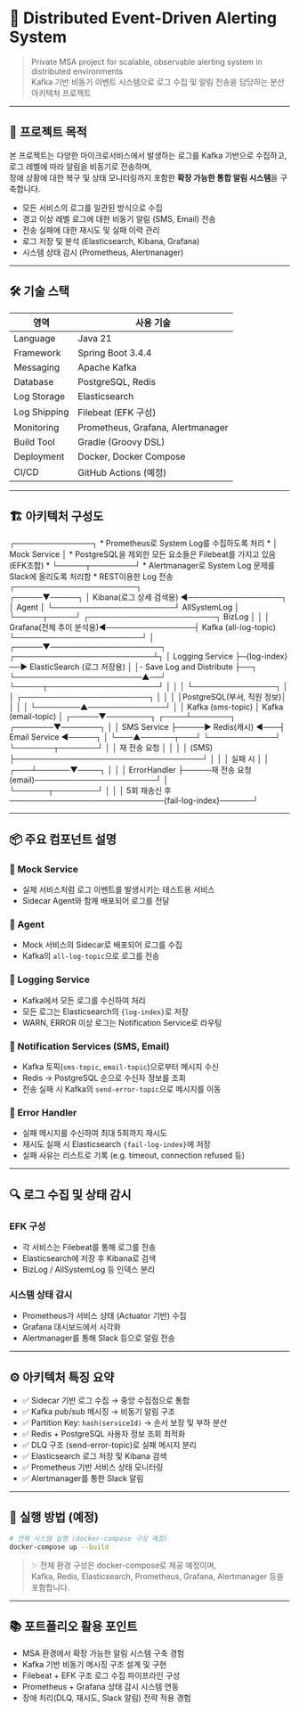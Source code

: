 # 🚨 Distributed Event-Driven Alerting System

> Private MSA project for scalable, observable alerting system in distributed environments  
> Kafka 기반 비동기 이벤트 시스템으로 로그 수집 및 알림 전송을 담당하는 분산 아키텍처 프로젝트

---

## 📌 프로젝트 목적

본 프로젝트는 다양한 마이크로서비스에서 발생하는 로그를 Kafka 기반으로 수집하고,  
로그 레벨에 따라 알림을 비동기로 전송하며,  
장애 상황에 대한 복구 및 상태 모니터링까지 포함한 **확장 가능한 통합 알림 시스템**을 구축합니다.

- 모든 서비스의 로그를 일관된 방식으로 수집  
- 경고 이상 레벨 로그에 대한 비동기 알림 (SMS, Email) 전송  
- 전송 실패에 대한 재시도 및 실패 이력 관리  
- 로그 저장 및 분석 (Elasticsearch, Kibana, Grafana)  
- 시스템 상태 감시 (Prometheus, Alertmanager)

---

## 🛠 기술 스택

| 영역              | 사용 기술                              |
|------------------|-------------------------------------|
| Language         | Java 21                             |
| Framework        | Spring Boot 3.4.4                   |
| Messaging        | Apache Kafka                        |
| Database         | PostgreSQL, Redis                   |
| Log Storage      | Elasticsearch                       |
| Log Shipping     | Filebeat (EFK 구성)                  |
| Monitoring       | Prometheus, Grafana, Alertmanager   |
| Build Tool       | Gradle (Groovy DSL)                 |
| Deployment       | Docker, Docker Compose              |
| CI/CD            | GitHub Actions (예정)                |

---

## 🏗 아키텍처 구성도

┌──────────────┐     * Prometheus로 System Log를 수집하도록 처리 *
│ Mock Service │     * PostgreSQL을 제외한 모든 요소들은 Filebeat를 가지고 있음(EFK조합) * 
└─────┬────────┘     * Alertmanager로 System Log 문제를 Slack에 올리도록 처리함 * 
REST이용한 Log 전송           ┌──────────────────────┐                                      
┌─────▼─────┐              │ Kibana(로그 상세 검색용) ◀─────────────────┐
│   Agent   │              └──────────────────────┘   AllSystemLog  │
└─────┬─────┘              ┌───────────────────────┐     BizLog     │
      │                    │  Grafana(전체 추이 분석용)◀────────────────┤
 Kafka (all-log-topic)     └───────────────────────┘                │
┌─────▼────────────────────┐ 			  ┌─────────────────────────┴┐
│     Logging Service      ├─{log-index}──▶ ElasticSearch (로그 저장용) │
│- Save Log and Distribute ├──┐			  └───────────────────────▲──┘
└─────┬────────────────────┘  │	                				  │
	  │		 		          └───────────────┐             	  │
	  │	         ┌───────────────────────┐	  │             	  │
      │          │PostgreSQL(부서, 직원 정보)│	  │				      │
      │          └────────▲──────────────┘    │			          │
Kafka (sms-topic)     	  │			 Kafka (email-topic)          │
┌─────▼────────┐     ┌────┴───────┐   ┌───────▼───────┐           │
│ SMS Service  ├─────▶ Redis(캐시) ◀───┤ Email Service ◀─────┐     │
└───▲──────┬───┘     └────────────┘   └───────┬───────┘     │     │
재 전송 요청  │	                   			  │             │     │
  (SMS)    ├──────────────────────────────────┘		        │     │
	│    실패 시                                              │     │
┌───┴──────▼────┐       						            │     │
│ ErrorHandler  ├─────재 전송 요청(email)──────────────────────┘     │  
└──────┬────────┘                                                 │
	   │                                                          │
	  5회 재송신 후────────────────────────────{fail-log-index}──────┘ 

---

## 📦 주요 컴포넌트 설명

### 🔹 Mock Service
- 실제 서비스처럼 로그 이벤트를 발생시키는 테스트용 서비스
- Sidecar Agent와 함께 배포되어 로그를 전달

### 🔹 Agent
- Mock 서비스의 Sidecar로 배포되어 로그를 수집
- Kafka의 `all-log-topic`으로 로그를 전송

### 🔹 Logging Service
- Kafka에서 모든 로그를 수신하여 처리
- 모든 로그는 Elasticsearch의 `{log-index}`로 저장
- WARN, ERROR 이상 로그는 Notification Service로 라우팅

### 🔹 Notification Services (SMS, Email)
- Kafka 토픽(`sms-topic`, `email-topic`)으로부터 메시지 수신
- Redis → PostgreSQL 순으로 수신자 정보를 조회
- 전송 실패 시 Kafka의 `send-error-topic`으로 메시지를 이동

### 🔹 Error Handler
- 실패 메시지를 수신하여 최대 5회까지 재시도  
- 재시도 실패 시 Elasticsearch `{fail-log-index}`에 저장  
- 실패 사유는 리스트로 기록 (e.g. timeout, connection refused 등)

---

## 🔍 로그 수집 및 상태 감시

### EFK 구성
- 각 서비스는 Filebeat를 통해 로그를 전송  
- Elasticsearch에 저장 후 Kibana로 검색  
- BizLog / AllSystemLog 등 인덱스 분리

### 시스템 상태 감시
- Prometheus가 서비스 상태 (Actuator 기반) 수집  
- Grafana 대시보드에서 시각화  
- Alertmanager를 통해 Slack 등으로 알림 전송  

---

## ⚙️ 아키텍처 특징 요약

- ✅ Sidecar 기반 로그 수집 → 중앙 수집점으로 통합  
- ✅ Kafka pub/sub 메시징 → 비동기 알림 구조  
- ✅ Partition Key: `hash(serviceId)` → 순서 보장 및 부하 분산  
- ✅ Redis + PostgreSQL 사용자 정보 조회 최적화  
- ✅ DLQ 구조 (send-error-topic)로 실패 메시지 분리  
- ✅ Elasticsearch 로그 저장 및 Kibana 검색  
- ✅ Prometheus 기반 서비스 상태 모니터링  
- ✅ Alertmanager를 통한 Slack 알림  

---

## 🧪 실행 방법 (예정)

```bash
# 전체 시스템 실행 (docker-compose 구성 예정)
docker-compose up --build
```

> ✨ 전체 환경 구성은 docker-compose로 제공 예정이며,  
> Kafka, Redis, Elasticsearch, Prometheus, Grafana, Alertmanager 등을 포함합니다.

---

## 📚 포트폴리오 활용 포인트

- MSA 환경에서 확장 가능한 알림 시스템 구축 경험  
- Kafka 기반 비동기 메시징 구조 설계 및 구현  
- Filebeat + EFK 구조 로그 수집 파이프라인 구성  
- Prometheus + Grafana 상태 감시 시스템 연동  
- 장애 처리(DLQ, 재시도, Slack 알림) 전략 적용 경험  